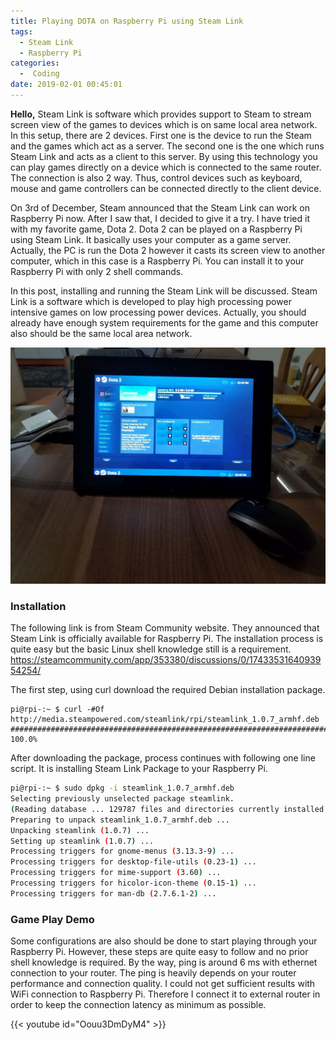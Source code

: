 ```yaml
---
title: Playing DOTA on Raspberry Pi using Steam Link
tags:
  - Steam Link
  - Raspberry Pi
categories:
  -  Coding
date: 2019-02-01 00:45:01
---
```


**Hello,**
Steam Link is software which provides support to Steam to stream screen view of the games to devices which is on same local area network. In this setup, there are 2 devices. First one is the device to run the Steam and the games which act as a server. The second one is the one which runs Steam Link and acts as a client to this server. By using this technology you can play games directly on a device which is connected to the same router. The connection is also 2 way. Thus, control devices such as keyboard, mouse and game controllers can be connected directly to the client device. 

On 3rd of December, Steam announced that the Steam Link can work on Raspberry Pi now. After I saw that, I decided to give it a try. I have tried it with my favorite game, Dota 2. Dota 2 can be played on a Raspberry Pi using Steam Link. It basically uses your computer as a game server. Actually, the PC is run the Dota 2 however it casts its screen view to another computer, which in this case is a Raspberry Pi. You can install it to your Raspberry Pi with only 2 shell commands.

In this post, installing and running the Steam Link will be discussed. Steam Link is a software which is developed to play high processing power intensive games on low processing power devices. Actually, you should already have enough system requirements for the game and this computer also should be the same local area network.

![](/images/steamlink1.jpg)

### Installation
The following link is from Steam Community website. They announced that Steam Link is officially available for Raspberry Pi. The installation process is quite easy but the basic Linux shell knowledge still is a requirement.   
https://steamcommunity.com/app/353380/discussions/0/1743353164093954254/

The first step, using curl download the required Debian installation package.

```shell
pi@rpi-:~ $ curl -#Of http://media.steampowered.com/steamlink/rpi/steamlink_1.0.7_armhf.deb
######################################################################## 100.0%
```

After downloading the package, process continues with following one line script. It is installing Steam Link Package to your Raspberry Pi.

```bash
pi@rpi-:~ $ sudo dpkg -i steamlink_1.0.7_armhf.deb
Selecting previously unselected package steamlink.
(Reading database ... 129787 files and directories currently installed.)
Preparing to unpack steamlink_1.0.7_armhf.deb ...
Unpacking steamlink (1.0.7) ...
Setting up steamlink (1.0.7) ...
Processing triggers for gnome-menus (3.13.3-9) ...
Processing triggers for desktop-file-utils (0.23-1) ...
Processing triggers for mime-support (3.60) ...
Processing triggers for hicolor-icon-theme (0.15-1) ...
Processing triggers for man-db (2.7.6.1-2) ...

```
### Game Play Demo

Some configurations are also should be done to start playing through your Raspberry Pi. However, these steps are quite easy to follow and no prior shell knowledge is required. By the way, ping is around 6 ms with ethernet connection to your router. The ping is heavily depends on your router performance and connection quality. I could not get sufficient results with WiFi connection to Raspberry Pi. Therefore I connect it to external router in order to keep the connection latency as minimum as possible.

{{< youtube id="Oouu3DmDyM4" >}}

